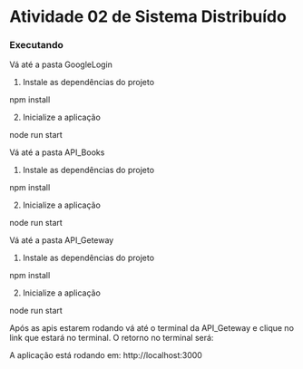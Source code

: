 # Atividade 02 de Sistema Distribuído

### Executando

Vá até a pasta GoogleLogin

1. Instale as dependências do projeto

npm install

2. Inicialize a aplicação

node run start


Vá até a pasta API_Books

1. Instale as dependências do projeto

npm install

2. Inicialize a aplicação

node run start


Vá até a pasta API_Geteway

1. Instale as dependências do projeto

npm install

2. Inicialize a aplicação

node run start


Após as apis estarem rodando vá até o terminal da API_Geteway e clique no link que estará no terminal. O retorno no terminal será:

A aplicação está rodando em: http://localhost:3000
